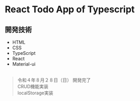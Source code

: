 # React Todo App of Typescript
## 開発技術

- HTML
- CSS
- TypeScript
- React
- Material-ui <br><br>
> 令和４年８月２８日（日） 開発完了 <br>
> CRUD機能実装 <br>
> localStorage実装